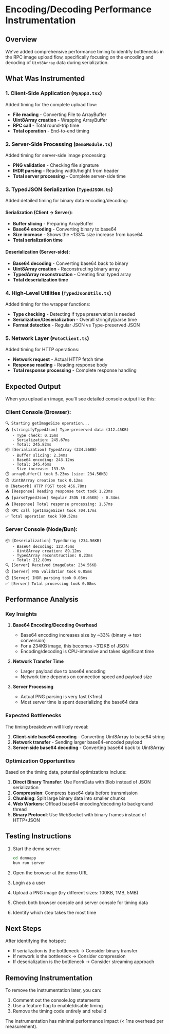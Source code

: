# Encoding/Decoding Performance Instrumentation

## Overview
We've added comprehensive performance timing to identify bottlenecks in the RPC image upload flow, specifically focusing on the encoding and decoding of `Uint8Array` data during serialization.

## What Was Instrumented

### 1. Client-Side Application (`MyApp3.tsx`)
Added timing for the complete upload flow:
- **File reading** - Converting File to ArrayBuffer
- **Uint8Array creation** - Wrapping ArrayBuffer
- **RPC call** - Total round-trip time
- **Total operation** - End-to-end timing

### 2. Server-Side Processing (`DemoModule.ts`)
Added timing for server-side image processing:
- **PNG validation** - Checking file signature
- **IHDR parsing** - Reading width/height from header
- **Total server processing** - Complete server-side time

### 3. TypedJSON Serialization (`TypedJSON.ts`)
Added detailed timing for binary data encoding/decoding:

#### Serialization (Client → Server):
- **Buffer slicing** - Preparing ArrayBuffer
- **Base64 encoding** - Converting binary to base64
- **Size increase** - Shows the ~133% size increase from base64
- **Total serialization time**

#### Deserialization (Server-side):
- **Base64 decoding** - Converting base64 back to binary
- **Uint8Array creation** - Reconstructing binary array
- **TypedArray reconstruction** - Creating final typed array
- **Total deserialization time**

### 4. High-Level Utilities (`TypedJsonUtils.ts`)
Added timing for the wrapper functions:
- **Type checking** - Detecting if type preservation is needed
- **Serialization/Deserialization** - Overall stringify/parse time
- **Format detection** - Regular JSON vs Type-preserved JSON

### 5. Network Layer (`PotoClient.ts`)
Added timing for HTTP operations:
- **Network request** - Actual HTTP fetch time
- **Response reading** - Reading response body
- **Total response processing** - Complete response handling

## Expected Output

When you upload an image, you'll see detailed console output like this:

### Client Console (Browser):
```
🔍 Starting getImageSize operation...
📤 [stringifyTypedJson] Type-preserved data (312.45KB)
   - Type check: 0.15ms
   - Serialization: 245.67ms
   - Total: 245.82ms
📦 [Serialization] TypedArray (234.56KB)
   - Buffer slicing: 2.34ms
   - Base64 encoding: 243.12ms
   - Total: 245.46ms
   - Size increase: 133.3%
⏱️ arrayBuffer() took 5.23ms (size: 234.56KB)
⏱️ Uint8Array creation took 0.12ms
🌐 [Network] HTTP POST took 456.78ms
📥 [Response] Reading response text took 1.23ms
📥 [parseTypedJson] Regular JSON (0.05KB) - 0.34ms
📥 [Response] Total response processing: 1.57ms
⏱️ RPC call (getImageSize) took 704.17ms
✅ Total operation took 709.52ms
```

### Server Console (Node/Bun):
```
📦 [Deserialization] TypedArray (234.56KB)
   - Base64 decoding: 123.45ms
   - Uint8Array creation: 89.12ms
   - TypedArray reconstruction: 0.23ms
   - Total: 212.80ms
🔍 [Server] Received imageData: 234.56KB
⏱️ [Server] PNG validation took 0.05ms
⏱️ [Server] IHDR parsing took 0.03ms
✅ [Server] Total processing took 0.08ms
```

## Performance Analysis

### Key Insights

1. **Base64 Encoding/Decoding Overhead**
   - Base64 encoding increases size by ~33% (binary → text conversion)
   - For a 234KB image, this becomes ~312KB of JSON
   - Encoding/decoding is CPU-intensive and takes significant time

2. **Network Transfer Time**
   - Larger payload due to base64 encoding
   - Network time depends on connection speed and payload size

3. **Server Processing**
   - Actual PNG parsing is very fast (<1ms)
   - Most server time is spent deserializing the base64 data

### Expected Bottlenecks

The timing breakdown will likely reveal:

1. **Client-side base64 encoding** - Converting Uint8Array to base64 string
2. **Network transfer** - Sending larger base64-encoded payload
3. **Server-side base64 decoding** - Converting base64 back to Uint8Array

### Optimization Opportunities

Based on the timing data, potential optimizations include:

1. **Direct Binary Transfer**: Use FormData with Blob instead of JSON serialization
2. **Compression**: Compress base64 data before transmission
3. **Chunking**: Split large binary data into smaller chunks
4. **Web Workers**: Offload base64 encoding/decoding to background thread
5. **Binary Protocol**: Use WebSocket with binary frames instead of HTTP+JSON

## Testing Instructions

1. Start the demo server:
   ```bash
   cd demoapp
   bun run server
   ```

2. Open the browser at the demo URL

3. Login as a user

4. Upload a PNG image (try different sizes: 100KB, 1MB, 5MB)

5. Check both browser console and server console for timing data

6. Identify which step takes the most time

## Next Steps

After identifying the hotspot:
- If serialization is the bottleneck → Consider binary transfer
- If network is the bottleneck → Consider compression
- If deserialization is the bottleneck → Consider streaming approach

## Removing Instrumentation

To remove the instrumentation later, you can:
1. Comment out the console.log statements
2. Use a feature flag to enable/disable timing
3. Remove the timing code entirely and rebuild

The instrumentation has minimal performance impact (< 1ms overhead per measurement).

